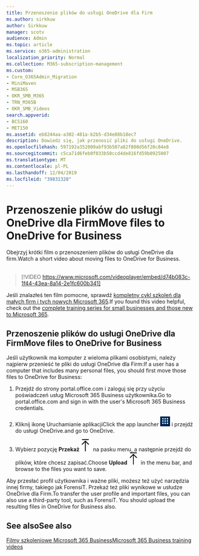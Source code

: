 ```yaml
---
title: Przenoszenie plików do usługi OneDrive dla Firm
ms.author: sirkkuw
author: Sirkkuw
manager: scotv
audience: Admin
ms.topic: article
ms.service: o365-administration
localization_priority: Normal
ms.collection: M365-subscription-management
ms.custom:
- Core_O365Admin_Migration
- MiniMaven
- MSB365
- OKR_SMB_M365
- TRN_M365B
- OKR_SMB_Videos
search.appverid:
- BCS160
- MET150
ms.assetid: eb8244aa-a302-481a-b2b5-d34e88b18ec7
description: Dowiedz się, jak przenosić pliki do usługi OneDrive.
ms.openlocfilehash: 597192a352009abf93b507a82f800d56f20c84e8
ms.sourcegitcommit: c5ca71d6feb0f033b50ccd4de816fd59b0925007
ms.translationtype: MT
ms.contentlocale: pl-PL
ms.lasthandoff: 12/04/2019
ms.locfileid: "39831328"
---
```

# <a name="move-files-to-onedrive-for-business"></a><span data-ttu-id="272e4-103">Przenoszenie plików do usługi OneDrive dla Firm</span><span class="sxs-lookup"><span data-stu-id="272e4-103">Move files to OneDrive for Business</span></span>

<span data-ttu-id="272e4-104">Obejrzyj krótki film o przenoszeniem plików do usługi OneDrive dla firm.</span><span class="sxs-lookup"><span data-stu-id="272e4-104">Watch a short video about moving files to OneDrive for Business.</span></span><br><br>

> [!VIDEO https://www.microsoft.com/videoplayer/embed/d74b083c-1f44-43ea-8a14-2e1fc600b341] 

<span data-ttu-id="272e4-105">Jeśli znalazłeś ten film pomocne, sprawdź [kompletny cykl szkoleń dla małych firm i tych nowych Microsoft 365](https://support.office.com/article/6ab4bbcd-79cf-4000-a0bd-d42ce4d12816).</span><span class="sxs-lookup"><span data-stu-id="272e4-105">If you found this video helpful, check out the [complete training series for small businesses and those new to Microsoft 365](https://support.office.com/article/6ab4bbcd-79cf-4000-a0bd-d42ce4d12816).</span></span>


## <a name="move-files-to-onedrive-for-business"></a><span data-ttu-id="272e4-106">Przenoszenie plików do usługi OneDrive dla Firm</span><span class="sxs-lookup"><span data-stu-id="272e4-106">Move files to OneDrive for Business</span></span>

<span data-ttu-id="272e4-107">Jeśli użytkownik ma komputer z wieloma plikami osobistymi, należy najpierw przenieść te pliki do usługi OneDrive dla Firm:</span><span class="sxs-lookup"><span data-stu-id="272e4-107">If a user has a computer that includes many personal files, you should first move those files to OneDrive for Business:</span></span>
  
1. <span data-ttu-id="272e4-108">Przejdź do strony portal.office.com i zaloguj się przy użyciu poświadczeń usług Microsoft 365 Business użytkownika.</span><span class="sxs-lookup"><span data-stu-id="272e4-108">Go to portal.office.com and sign in with the user's Microsoft 365 Business credentials.</span></span>
    
2. <span data-ttu-id="272e4-109">Kliknij ikonę Uruchamianie aplikacji</span><span class="sxs-lookup"><span data-stu-id="272e4-109">Click the app launcher</span></span> ![The app launcher icon in Office 365](media/7502f4ec-3c9a-435d-a7b4-b9cda85189a7.png) <span data-ttu-id="272e4-111">i przejdź do usługi OneDrive.</span><span class="sxs-lookup"><span data-stu-id="272e4-111">and go to OneDrive.</span></span> 
    
3. <span data-ttu-id="272e4-112">Wybierz pozycję **Przekaż**![Upload](media/d9b963b8-10af-42e2-953d-360301b83d3c.png) na pasku menu, a następnie przejdź do plików, które chcesz zapisać.</span><span class="sxs-lookup"><span data-stu-id="272e4-112">Choose **Upload**![Upload](media/d9b963b8-10af-42e2-953d-360301b83d3c.png) in the menu bar, and browse to the files you want to save.</span></span> 
    
<span data-ttu-id="272e4-p101">Aby przesłać profil użytkownika i ważne pliki, możesz też użyć narzędzia innej firmy, takiego jak ForensiT. Przekaż też pliki wynikowe w usłudze OneDrive dla Firm.</span><span class="sxs-lookup"><span data-stu-id="272e4-p101">To transfer the user profile and important files, you can also use a third-party tool, such as ForensiT. You should upload the resulting files in OneDrive for Business also.</span></span>
  
## <a name="see-also"></a><span data-ttu-id="272e4-115">See also</span><span class="sxs-lookup"><span data-stu-id="272e4-115">See also</span></span>

[<span data-ttu-id="272e4-116">Filmy szkoleniowe Microsoft 365 Business</span><span class="sxs-lookup"><span data-stu-id="272e4-116">Microsoft 365 Business training videos</span></span>](https://support.office.com/article/6ab4bbcd-79cf-4000-a0bd-d42ce4d12816)
